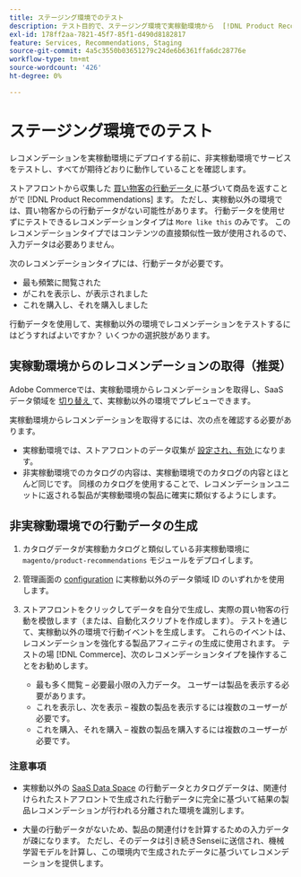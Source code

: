```yaml
---
title: ステージング環境でのテスト
description: テスト目的で、ステージング環境で実稼動環境から  [!DNL Product Recommendations]  を使用する方法を説明します。
exl-id: 178ff2aa-7821-45f7-85f1-d490d8182817
feature: Services, Recommendations, Staging
source-git-commit: 4a5c3550b03651279c24de6b6361ffa6dc28776e
workflow-type: tm+mt
source-wordcount: '426'
ht-degree: 0%

---
```


# ステージング環境でのテスト

レコメンデーションを実稼動環境にデプロイする前に、非実稼動環境でサービスをテストし、すべてが期待どおりに動作していることを確認します。

ストアフロントから収集した [ 買い物客の行動データ ](events.md) に基づいて商品を返すことがで [!DNL Product Recommendations] ます。 ただし、実稼動以外の環境では、買い物客からの行動データがない可能性があります。 行動データを使用せずにテストできるレコメンデーションタイプは `More like this` のみです。 このレコメンデーションタイプではコンテンツの直接類似性一致が使用されるので、入力データは必要ありません。

次のレコメンデーションタイプには、行動データが必要です。

- 最も頻繁に閲覧された
- がこれを表示し、が表示されました
- これを購入し、それを購入しました

行動データを使用して、実稼動以外の環境でレコメンデーションをテストするにはどうすればよいですか？ いくつかの選択肢があります。

## 実稼動環境からのレコメンデーションの取得（推奨）

Adobe Commerceでは、実稼動環境からレコメンデーションを取得し、SaaS データ領域を [ 切り替え ](settings.md) て、実稼動以外の環境でプレビューできます。

実稼動環境からレコメンデーションを取得するには、次の点を確認する必要があります。

- 実稼動環境では、ストアフロントのデータ収集が [ 設定され、有効 ](install-configure.md) になります。
- 非実稼動環境でのカタログの内容は、実稼動環境でのカタログの内容とほとんど同じです。 同様のカタログを使用することで、レコメンデーションユニットに返される製品が実稼動環境の製品に確実に類似するようにします。

## 非実稼動環境での行動データの生成

1. カタログデータが実稼動カタログと類似している非実稼動環境に `magento/product-recommendations` モジュールをデプロイします。

1. 管理画面の [configuration](../landing/saas.md#saas-configuration) に実稼動以外のデータ領域 ID のいずれかを使用します。

1. ストアフロントをクリックしてデータを自分で生成し、実際の買い物客の行動を模倣します（または、自動化スクリプトを作成します）。 テストを通じて、実稼動以外の環境で行動イベントを生成します。 これらのイベントは、レコメンデーションを強化する製品アフィニティの生成に使用されます。 テストの場 [!DNL Commerce]、次のレコメンデーションタイプを操作することをお勧めします。

   - 最も多く閲覧 – 必要最小限の入力データ。 ユーザーは製品を表示する必要があります。
   - これを表示し、次を表示 – 複数の製品を表示するには複数のユーザーが必要です。
   - これを購入、それを購入 – 複数の製品を購入するには複数のユーザーが必要です。

### 注意事項

- 実稼動以外の [SaaS Data Space](../landing/saas.md#saas-configuration) の行動データとカタログデータは、関連付けられたストアフロントで生成された行動データに完全に基づいて結果の製品レコメンデーションが行われる分離された環境を識別します。

- 大量の行動データがないため、製品の関連付けを計算するための入力データが疎になります。 ただし、そのデータは引き続きSenseiに送信され、機械学習モデルを計算し、この環境内で生成されたデータに基づいてレコメンデーションを提供します。
